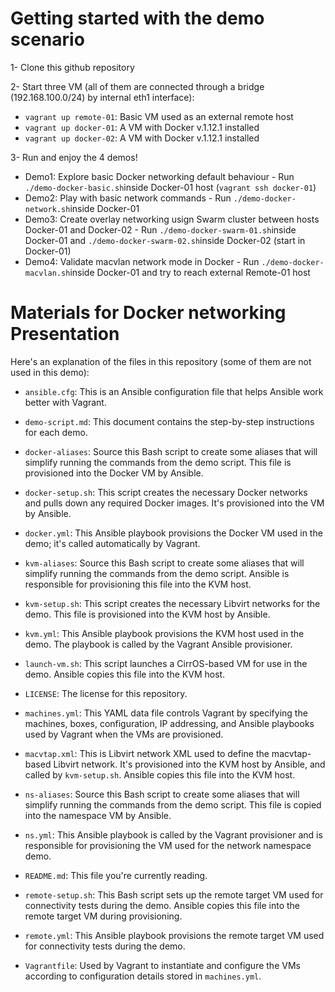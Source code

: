 # Getting started with the demo scenario

1- Clone this github repository

2- Start three VM (all of them are connected through a bridge (192.168.100.0/24) by internal eth1 interface):
* `vagrant up remote-01`: Basic VM used as an external remote host
* `vagrant up docker-01`: A VM with Docker v.1.12.1 installed
* `vagrant up docker-02`: A VM with Docker v.1.12.1 installed

3- Run and enjoy the 4 demos!
* Demo1: Explore basic Docker networking default behaviour - Run `./demo-docker-basic.sh`inside Docker-01 host (`vagrant ssh docker-01`)
* Demo2: Play with basic network commands - Run `./demo-docker-network.sh`inside Docker-01  
* Demo3: Create overlay networking usign Swarm cluster between hosts Docker-01 and Docker-02 - Run `./demo-docker-swarm-01.sh`inside Docker-01  and `./demo-docker-swarm-02.sh`inside Docker-02 (start in Docker-01)
* Demo4: Validate macvlan network mode in Docker - Run `./demo-docker-macvlan.sh`inside Docker-01 and try to reach external Remote-01 host

# Materials for Docker networking Presentation

Here's an explanation of the files in this repository (some of them are not used in this demo):

* `ansible.cfg`: This is an Ansible configuration file that helps Ansible work better with Vagrant.

* `demo-script.md`: This document contains the step-by-step instructions for each demo.

* `docker-aliases`: Source this Bash script to create some aliases that will simplify running the commands from the demo script. This file is provisioned into the Docker VM by Ansible.

* `docker-setup.sh`: This script creates the necessary Docker networks and pulls down any required Docker images. It's provisioned into the VM by Ansible.

* `docker.yml`: This Ansible playbook provisions the Docker VM used in the demo; it's called automatically by Vagrant.

* `kvm-aliases`: Source this Bash script to create some aliases that will simplify running the commands from the demo script. Ansible is responsible for provisioning this file into the KVM host.

* `kvm-setup.sh`: This script creates the necessary Libvirt networks for the demo. This file is provisioned into the KVM host by Ansible.

* `kvm.yml`: This Ansible playbook provisions the KVM host used in the demo. The playbook is called by the Vagrant Ansible provisioner.

* `launch-vm.sh`: This script launches a CirrOS-based VM for use in the demo. Ansible copies this file into the KVM host.

* `LICENSE`: The license for this repository.

* `machines.yml`: This YAML data file controls Vagrant by specifying the machines, boxes, configuration, IP addressing, and Ansible playbooks used by Vagrant when the VMs are provisioned.

* `macvtap.xml`: This is Libvirt network XML used to define the macvtap-based Libvirt network. It's provisioned into the KVM host by Ansible, and called by `kvm-setup.sh`. Ansible copies this file into the KVM host.

* `ns-aliases`: Source this Bash script to create some aliases that will simplify running the commands from the demo script. This file is copied into the namespace VM by Ansible.

* `ns.yml`: This Ansible playbook is called by the Vagrant provisioner and is responsible for provisioning the VM used for the network namespace demo.

* `README.md`: This file you're currently reading.

* `remote-setup.sh`: This Bash script sets up the remote target VM used for connectivity tests during the demo. Ansible copies this file into the remote target VM during provisioning.

* `remote.yml`: This Ansible playbook provisions the remote target VM used for connectivity tests during the demo.

* `Vagrantfile`: Used by Vagrant to instantiate and configure the VMs according to configuration details stored in `machines.yml`.
